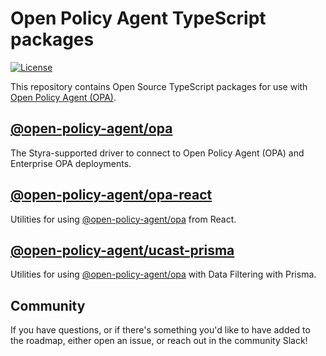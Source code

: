 # Open Policy Agent TypeScript packages

[![License](https://img.shields.io/badge/License-Apache_2.0-blue.svg)](https://opensource.org/licenses/Apache-2.0)

This repository contains Open Source TypeScript packages for use with [Open Policy Agent (OPA)](https://www.openpolicyagent.org/).

## [@open-policy-agent/opa](https://www.npmjs.com/package/@open-policy-agent/opa)

The Styra-supported driver to connect to Open Policy Agent (OPA) and Enterprise OPA deployments.


## [@open-policy-agent/opa-react](https://www.npmjs.com/package/@open-policy-agent/opa-react)

Utilities for using [@open-policy-agent/opa](https://www.npmjs.com/package/@open-policy-agent/opa) from React.


## [@open-policy-agent/ucast-prisma](https://www.npmjs.com/package/@open-policy-agent/ucast-prisma)

Utilities for using [@open-policy-agent/opa](https://www.npmjs.com/package/@open-policy-agent/opa) with Data Filtering with Prisma.


## Community

If you have questions, or if there's something you'd like to have added to the roadmap, either open an issue, or reach out in the community Slack!
